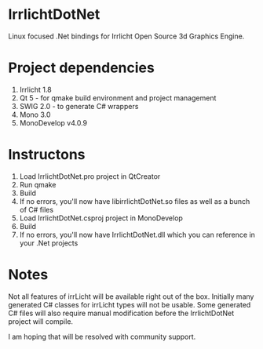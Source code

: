 IrrlichtDotNet
==============

Linux focused .Net bindings for Irrlicht Open Source 3d Graphics Engine.

Project dependencies
====================
1. Irrlicht 1.8
2. Qt 5 - for qmake build environment and project management
2. SWIG 2.0 - to generate C# wrappers
3. Mono 3.0
4. MonoDevelop v4.0.9

Instructons
===========
1. Load IrrlichtDotNet.pro project in QtCreator
2. Run qmake
3. Build
4. If no errors, you'll now have libirrlichtDotNet.so files as well as a bunch of C# files
5. Load IrrlichtDotNet.csproj project in MonoDevelop
6. Build
7. If no errors, you'll now have IrrlichtDotNet.dll which you can reference in your .Net projects

Notes
=====
Not all features of irrLicht will be available right out of the box.
Initially many generated C# classes for irrLicht types will not be usable.
Some generated C# files will also require manual modification before the IrrlichtDotNet project will compile.

I am hoping that will be resolved with community support.
